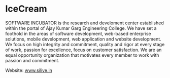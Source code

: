 **IceCream**
============
SOFTWARE INCUBATOR is the research and develoment center established within the portal of Ajay Kumar Garg Engineering College. We have set a foothold in the areas of software development, web-based enterprise solutions, mobile development, web application and website development. We focus on high integrity and commitment, quality and rigor at every stage of work, passion for excellence, focus on customer satisfaction. We are an equal opportunity organization that motivates every member to work with passion and commitment.

Website: www.silive.in